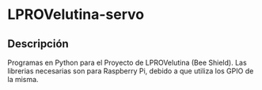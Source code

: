 # LPROVelutina-servo

## Descripción

Programas en Python para el Proyecto de LPROVelutina (Bee Shield). Las librerias necesarias son para Raspberry Pi, debido a que utiliza los GPIO de la misma.
